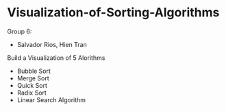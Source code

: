# Visualization-of-Sorting-Algorithms

Group 6:
* Salvador Rios, Hien Tran

Build a Visualization of 5 Alorithms
* Bubble Sort
* Merge Sort
* Quick Sort
* Radix Sort
* Linear Search Algorithm
